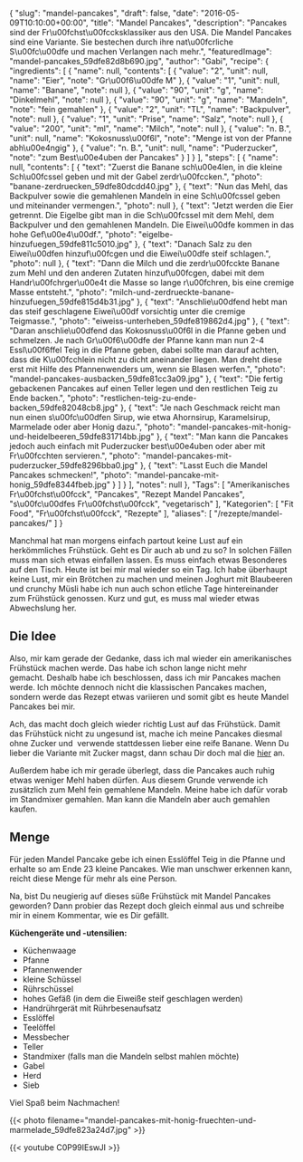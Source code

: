 {
    "slug": "mandel-pancakes",
    "draft": false,
    "date": "2016-05-09T10:10:00+00:00",
    "title": "Mandel Pancakes",
    "description": "Pancakes sind der Fr\u00fchst\u00fccksklassiker aus den USA. Die Mandel Pancakes sind eine Variante. Sie bestechen durch ihre nat\u00fcrliche S\u00fc\u00dfe und machen Verlangen nach mehr.",
    "featuredImage": "mandel-pancakes_59dfe82d8b690.jpg",
    "author": "Gabi",
    "recipe": {
        "ingredients": [
            {
                "name": null,
                "contents": [
                    {
                        "value": "2",
                        "unit": null,
                        "name": "Eier",
                        "note": "Gr\u00f6\u00dfe M"
                    },
                    {
                        "value": "1",
                        "unit": null,
                        "name": "Banane",
                        "note": null
                    },
                    {
                        "value": "90",
                        "unit": "g",
                        "name": "Dinkelmehl",
                        "note": null
                    },
                    {
                        "value": "90",
                        "unit": "g",
                        "name": "Mandeln",
                        "note": "fein gemahlen"
                    },
                    {
                        "value": "2",
                        "unit": "TL",
                        "name": "Backpulver",
                        "note": null
                    },
                    {
                        "value": "1",
                        "unit": "Prise",
                        "name": "Salz",
                        "note": null
                    },
                    {
                        "value": "200",
                        "unit": "ml",
                        "name": "Milch",
                        "note": null
                    },
                    {
                        "value": "n. B.",
                        "unit": null,
                        "name": "Kokosnuss\u00f6l",
                        "note": "Menge ist von der Pfanne abh\u00e4ngig"
                    },
                    {
                        "value": "n. B.",
                        "unit": null,
                        "name": "Puderzucker",
                        "note": "zum Best\u00e4uben der Pancakes"
                    }
                ]
            }
        ],
        "steps": [
            {
                "name": null,
                "contents": [
                    {
                        "text": "Zuerst die Banane sch\u00e4len, in die kleine Sch\u00fcssel geben und mit der Gabel zerdr\u00fccken.",
                        "photo": "banane-zerdruecken_59dfe80dcdd40.jpg"
                    },
                    {
                        "text": "Nun das Mehl, das Backpulver sowie die gemahlenen Mandeln in eine Sch\u00fcssel geben und miteinander vermengen.",
                        "photo": null
                    },
                    {
                        "text": "Jetzt werden die Eier getrennt. Die Eigelbe gibt man in die Sch\u00fcssel mit dem Mehl, dem Backpulver und den gemahlenen Mandeln. Die Eiwei\u00dfe kommen in das hohe Gef\u00e4\u00df.",
                        "photo": "eigelbe-hinzufuegen_59dfe811c5010.jpg"
                    },
                    {
                        "text": "Danach Salz zu den Eiwei\u00dfen hinzuf\u00fcgen und die Eiwei\u00dfe steif schlagen.",
                        "photo": null
                    },
                    {
                        "text": "Dann die Milch und die zerdr\u00fcckte Banane zum Mehl und den anderen Zutaten hinzuf\u00fcgen, dabei mit dem Handr\u00fchrger\u00e4t die Masse so lange r\u00fchren, bis eine cremige Masse entsteht.",
                        "photo": "milch-und-zerdrueckte-banane-hinzufuegen_59dfe815d4b31.jpg"
                    },
                    {
                        "text": "Anschlie\u00dfend hebt man das steif geschlagene Eiwei\u00df vorsichtig unter die cremige Teigmasse.",
                        "photo": "eiweiss-unterheben_59dfe819862d4.jpg"
                    },
                    {
                        "text": "Daran anschlie\u00dfend das Kokosnuss\u00f6l in die Pfanne geben und schmelzen. Je nach Gr\u00f6\u00dfe der Pfanne kann man nun 2-4 Essl\u00f6ffel Teig in die Pfanne geben, dabei sollte man darauf achten, dass die K\u00fcchlein nicht zu dicht aneinander liegen. Man dreht diese erst mit Hilfe des Pfannenwenders um, wenn sie Blasen werfen.",
                        "photo": "mandel-pancakes-ausbacken_59dfe81cc3a09.jpg"
                    },
                    {
                        "text": "Die fertig gebackenen Pancakes auf einen Teller legen und den restlichen Teig zu Ende backen.",
                        "photo": "restlichen-teig-zu-ende-backen_59dfe82048cb8.jpg"
                    },
                    {
                        "text": "Je nach Geschmack reicht man nun einen s\u00fc\u00dfen Sirup, wie etwa Ahornsirup, Karamelsirup, Marmelade oder aber Honig dazu.",
                        "photo": "mandel-pancakes-mit-honig-und-heidelbeeren_59dfe831714bb.jpg"
                    },
                    {
                        "text": "Man kann die Pancakes jedoch auch einfach mit Puderzucker best\u00e4uben oder aber mit Fr\u00fcchten servieren.",
                        "photo": "mandel-pancakes-mit-puderzucker_59dfe8296bba0.jpg"
                    },
                    {
                        "text": "Lasst Euch die Mandel Pancakes schmecken!",
                        "photo": "mandel-pancake-mit-honig_59dfe8344fbeb.jpg"
                    }
                ]
            }
        ],
        "notes": null
    },
    "Tags": [
        "Amerikanisches Fr\u00fchst\u00fcck",
        "Pancakes",
        "Rezept Mandel Pancakes",
        "s\u00fc\u00dfes Fr\u00fchst\u00fcck",
        "vegetarisch"
    ],
    "Kategorien": [
        "Fit Food",
        "Fr\u00fchst\u00fcck",
        "Rezepte"
    ],
    "aliases": [
        "\/rezepte\/mandel-pancakes\/"
    ]
}

Manchmal hat man morgens einfach partout keine Lust auf ein herkömmliches Frühstück. Geht es Dir auch ab und zu so? In solchen Fällen muss man sich etwas einfallen lassen. Es muss einfach etwas Besonderes auf den Tisch. Heute ist bei mir mal wieder so ein Tag. Ich habe überhaupt keine Lust, mir ein Brötchen zu machen und meinen Joghurt mit Blaubeeren und crunchy Müsli habe ich nun auch schon etliche Tage hintereinander zum Frühstück genossen. Kurz und gut, es muss mal wieder etwas Abwechslung her.

## Die Idee

Also, mir kam gerade der Gedanke, dass ich mal wieder ein amerikanisches Frühstück machen werde. Das habe ich schon lange nicht mehr gemacht. Deshalb habe ich beschlossen, dass ich mir Pancakes machen werde. Ich möchte dennoch nicht die klassischen Pancakes machen, sondern werde das Rezept etwas variieren und somit gibt es heute Mandel Pancakes bei mir.

Ach, das macht doch gleich wieder richtig Lust auf das Frühstück. Damit das Frühstück nicht zu ungesund ist, mache ich meine Pancakes diesmal ohne Zucker und  verwende stattdessen lieber eine reife Banane. Wenn Du lieber die Variante mit Zucker magst, dann schau Dir doch mal die [hier][1] an.

Außerdem habe ich mir gerade überlegt, dass die Pancakes auch ruhig etwas weniger Mehl haben dürfen. Aus diesem Grunde verwende ich zusätzlich zum Mehl fein gemahlene Mandeln. Meine habe ich dafür vorab im Standmixer gemahlen. Man kann die Mandeln aber auch gemahlen kaufen.

## Menge

Für jeden Mandel Pancake gebe ich einen Esslöffel Teig in die Pfanne und erhalte so am Ende 23 kleine Pancakes. Wie man unschwer erkennen kann, reicht diese Menge für mehr als eine Person.

Na, bist Du neugierig auf dieses süße Frühstück mit Mandel Pancakes geworden? Dann probier das Rezept doch gleich einmal aus und schreibe mir in einem Kommentar, wie es Dir gefällt.

**Küchengeräte und -utensilien:**

 * Küchenwaage
 * Pfanne
 * Pfannenwender
 * kleine Schüssel
 * Rührschüssel
 * hohes Gefäß (in dem die Eiweiße steif geschlagen werden)
 * Handrührgerät mit Rührbesenaufsatz
 * Esslöffel
 * Teelöffel
 * Messbecher
 * Teller
 * Standmixer (falls man die Mandeln selbst mahlen möchte)
 * Gabel
 * Herd
 * Sieb

Viel Spaß beim Nachmachen!

{{< photo filename="mandel-pancakes-mit-honig-fruechten-und-marmelade_59dfe823a24d7.jpg" >}}

{{< youtube C0P99IEswJI >}}

 [1]: https://kochfokus.de/rezepte/rezept-amerikanische-pancakes/